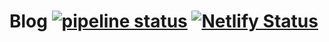 # Blog [![pipeline status](https://gitlab.com/sakul6499.de/blog/badges/master/pipeline.svg)](https://gitlab.com/sakul6499.de/blog/-/commits/master) [![Netlify Status](https://api.netlify.com/api/v1/badges/19272c27-1e90-4672-8518-2cfb2fcf54d5/deploy-status)](https://app.netlify.com/sites/sakul6499/deploys)